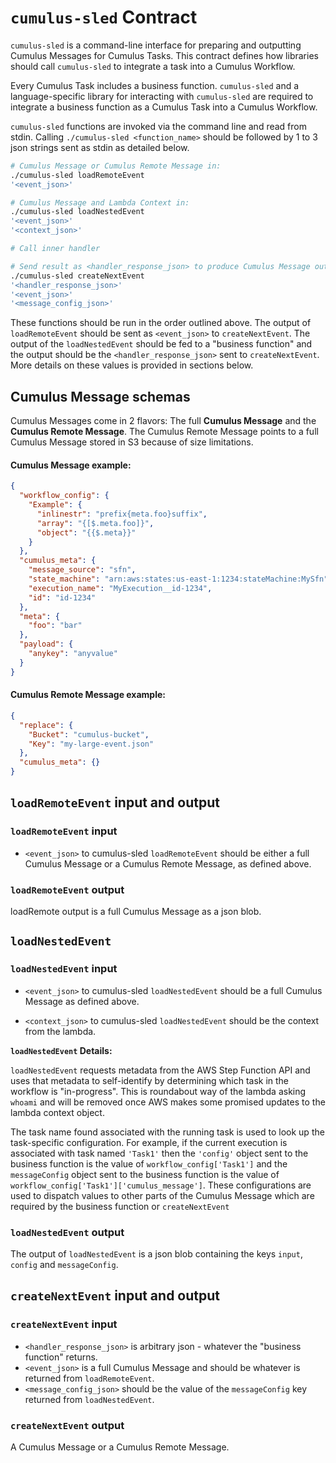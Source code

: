 # `cumulus-sled` Contract

`cumulus-sled` is a command-line interface for preparing and outputting Cumulus Messages for Cumulus Tasks. This contract defines how libraries should call `cumulus-sled` to integrate a task into a Cumulus Workflow.

Every Cumulus Task includes a business function. `cumulus-sled` and a language-specific library for interacting with `cumulus-sled` are required to integrate a business function as a Cumulus Task into a Cumulus Workflow.

`cumulus-sled` functions are invoked via the command line and read from stdin. Calling `./cumulus-sled <function_name>` should be followed by 1 to 3 json strings sent as stdin as detailed below.

```bash
# Cumulus Message or Cumulus Remote Message in:
./cumulus-sled loadRemoteEvent
'<event_json>'

# Cumulus Message and Lambda Context in:
./cumulus-sled loadNestedEvent
'<event_json>'
'<context_json>'

# Call inner handler

# Send result as <handler_response_json> to produce Cumulus Message out:
./cumulus-sled createNextEvent
'<handler_response_json>'
'<event_json>'
'<message_config_json>'
```

These functions should be run in the order outlined above. The output of `loadRemoteEvent` should be sent as `<event_json>` to `createNextEvent`. The output of the `loadNestedEvent` should be fed to a "business function" and the output should be the `<handler_response_json>` sent to `createNextEvent`. More details on these values is provided in sections below.

## Cumulus Message schemas

Cumulus Messages come in 2 flavors: The full **Cumulus Message** and the **Cumulus Remote Message**. The Cumulus Remote Message points to a full Cumulus Message stored in S3 because of size limitations.

#### Cumulus Message example:

```json
{
  "workflow_config": {
    "Example": {
      "inlinestr": "prefix{meta.foo}suffix",
      "array": "{[$.meta.foo]}",
      "object": "{{$.meta}}"
    }
  },
  "cumulus_meta": {
    "message_source": "sfn",
    "state_machine": "arn:aws:states:us-east-1:1234:stateMachine:MySfn",
    "execution_name": "MyExecution__id-1234",
    "id": "id-1234"
  },
  "meta": {
    "foo": "bar"
  },
  "payload": {
    "anykey": "anyvalue"
  }
}
```

#### Cumulus Remote Message example:

```json
{
  "replace": {
    "Bucket": "cumulus-bucket",
    "Key": "my-large-event.json"
  },
  "cumulus_meta": {}
}
```


## `loadRemoteEvent` input and output

### `loadRemoteEvent` input

* `<event_json>` to cumulus-sled `loadRemoteEvent` should be either a full Cumulus Message or a Cumulus Remote Message, as defined above.

### `loadRemoteEvent` output

loadRemote output is a full Cumulus Message as a json blob.

## `loadNestedEvent`

### `loadNestedEvent` input

* `<event_json>` to cumulus-sled `loadNestedEvent` should be a full Cumulus Message as defined above.

* `<context_json>` to cumulus-sled `loadNestedEvent` should be the context from the lambda.

**`loadNestedEvent` Details:**

`loadNestedEvent` requests metadata from the AWS Step Function API and uses that metadata to self-identify by determining which task in the workflow is "in-progress". This is roundabout way of the lambda asking `whoami` and will be removed once AWS makes some promised updates to the lambda context object.

The task name found associated with the running task is used to look up the task-specific configuration. For example, if the current execution is associated with task named `'Task1'` then the `'config'` object sent to the business function is the value of `workflow_config['Task1']` and the `messageConfig` object sent to the business function is the value of `workflow_config['Task1']['cumulus_message']`. These configurations are used to dispatch values to other parts of the Cumulus Message which are required by the business function or `createNextEvent`

### `loadNestedEvent` output

The output of `loadNestedEvent` is a json blob containing the keys `input`, `config` and `messageConfig`.


## `createNextEvent` input and output

### `createNextEvent` input

* `<handler_response_json>` is arbitrary json - whatever the "business function" returns.
* `<event_json>` is a full Cumulus Message and should be whatever is returned from `loadRemoteEvent`.
* `<message_config_json>` should be the value of the `messageConfig` key returned from `loadNestedEvent`.

### `createNextEvent` output

A Cumulus Message or a Cumulus Remote Message.
